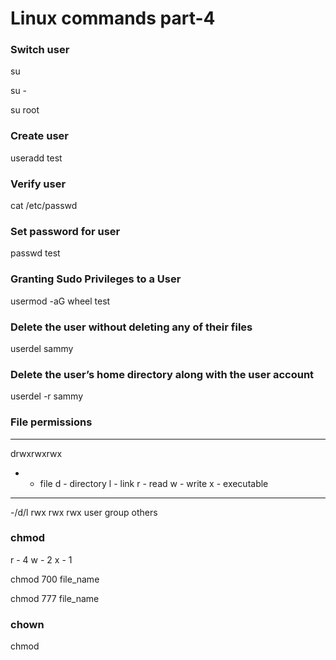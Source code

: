 # Linux commands part-4

### Switch user
su

su -

su root

### Create user
useradd test

### Verify user
cat /etc/passwd

### Set password for user
passwd test

### Granting Sudo Privileges to a User
usermod -aG wheel test

### Delete the user without deleting any of their files
userdel sammy

### Delete the user’s home directory along with the user account
userdel -r sammy

### File permissions
-------
drwxrwxrwx

- - file
d - directory
l - link
r - read
w - write
x - executable


-      ---    ---    ---
-/d/l  rwx    rwx    rwx
       user   group  others

### chmod
r - 4
w - 2
x - 1

chmod 700 file_name

chmod 777 file_name

### chown
chmod 